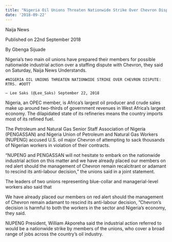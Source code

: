 ```yaml
---
title: "Nigeria Oil Unions Threaten Nationwide Strike Over Chevron Dispute"
date: '2018-09-22'
---
```

Naija News

Published on 22nd September 2018

By Gbenga Sijuade

Nigeria’s two main oil unions have prepared their members for possible nationwide industrial action over a staffing dispute with Chevron, they said on Saturday, Naija News Understands.

    #NIGERIA OIL UNIONS THREATEN NATIONWIDE STRIKE OVER CHEVRON DISPUTE: RTRS. #OOTT

    — Lee Saks (@Lee_Saks) September 22, 2018

Nigeria, an OPEC member, is Africa’s largest oil producer and crude sales make up around two-thirds of government revenues in West Africa’s largest economy. The dilapidated state of its refineries means the country imports most of its refined fuel.

The Petroleum and Natural Gas Senior Staff Association of Nigeria (PENGASSAN) and Nigeria Union of Petroleum and Natural Gas Workers (NUPENG) accused U.S. oil major Chevron of attempting to sack thousands of Nigerian workers in violation of their contracts.

“NUPENG and PENGASSAN will not hesitate to embark on the nationwide industrial action on this matter and we have already placed our members on red alert should the management of Chevron remain recalcitrant or adamant to rescind its anti-labour decision,” the unions said in a joint statement.

The leaders of two unions representing blue-collar and managerial-level workers also  said that

We have already placed our members on red alert should the management of Chevron remain adamant to rescind its anti-labour decision, ”Chevron’s decision is harmful to both the workers in the sector and Nigeria’s economy, they said.

NUPENG President, William Akporeha said the industrial action referred to would be a nationwide strike by members of the unions, who cover a broad range of jobs across the country’s oil industry.


